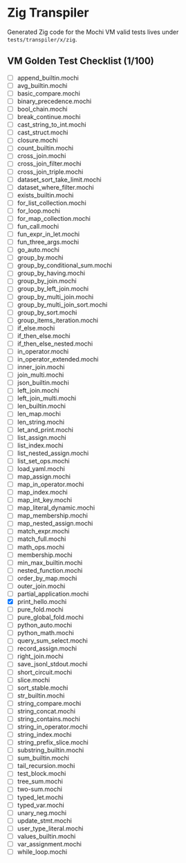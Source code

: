 # Zig Transpiler

Generated Zig code for the Mochi VM valid tests lives under `tests/transpiler/x/zig`.

## VM Golden Test Checklist (1/100)
- [ ] append_builtin.mochi
- [ ] avg_builtin.mochi
- [ ] basic_compare.mochi
- [ ] binary_precedence.mochi
- [ ] bool_chain.mochi
- [ ] break_continue.mochi
- [ ] cast_string_to_int.mochi
- [ ] cast_struct.mochi
- [ ] closure.mochi
- [ ] count_builtin.mochi
- [ ] cross_join.mochi
- [ ] cross_join_filter.mochi
- [ ] cross_join_triple.mochi
- [ ] dataset_sort_take_limit.mochi
- [ ] dataset_where_filter.mochi
- [ ] exists_builtin.mochi
- [ ] for_list_collection.mochi
- [ ] for_loop.mochi
- [ ] for_map_collection.mochi
- [ ] fun_call.mochi
- [ ] fun_expr_in_let.mochi
- [ ] fun_three_args.mochi
- [ ] go_auto.mochi
- [ ] group_by.mochi
- [ ] group_by_conditional_sum.mochi
- [ ] group_by_having.mochi
- [ ] group_by_join.mochi
- [ ] group_by_left_join.mochi
- [ ] group_by_multi_join.mochi
- [ ] group_by_multi_join_sort.mochi
- [ ] group_by_sort.mochi
- [ ] group_items_iteration.mochi
- [ ] if_else.mochi
- [ ] if_then_else.mochi
- [ ] if_then_else_nested.mochi
- [ ] in_operator.mochi
- [ ] in_operator_extended.mochi
- [ ] inner_join.mochi
- [ ] join_multi.mochi
- [ ] json_builtin.mochi
- [ ] left_join.mochi
- [ ] left_join_multi.mochi
- [ ] len_builtin.mochi
- [ ] len_map.mochi
- [ ] len_string.mochi
- [ ] let_and_print.mochi
- [ ] list_assign.mochi
- [ ] list_index.mochi
- [ ] list_nested_assign.mochi
- [ ] list_set_ops.mochi
- [ ] load_yaml.mochi
- [ ] map_assign.mochi
- [ ] map_in_operator.mochi
- [ ] map_index.mochi
- [ ] map_int_key.mochi
- [ ] map_literal_dynamic.mochi
- [ ] map_membership.mochi
- [ ] map_nested_assign.mochi
- [ ] match_expr.mochi
- [ ] match_full.mochi
- [ ] math_ops.mochi
- [ ] membership.mochi
- [ ] min_max_builtin.mochi
- [ ] nested_function.mochi
- [ ] order_by_map.mochi
- [ ] outer_join.mochi
- [ ] partial_application.mochi
- [x] print_hello.mochi
- [ ] pure_fold.mochi
- [ ] pure_global_fold.mochi
- [ ] python_auto.mochi
- [ ] python_math.mochi
- [ ] query_sum_select.mochi
- [ ] record_assign.mochi
- [ ] right_join.mochi
- [ ] save_jsonl_stdout.mochi
- [ ] short_circuit.mochi
- [ ] slice.mochi
- [ ] sort_stable.mochi
- [ ] str_builtin.mochi
- [ ] string_compare.mochi
- [ ] string_concat.mochi
- [ ] string_contains.mochi
- [ ] string_in_operator.mochi
- [ ] string_index.mochi
- [ ] string_prefix_slice.mochi
- [ ] substring_builtin.mochi
- [ ] sum_builtin.mochi
- [ ] tail_recursion.mochi
- [ ] test_block.mochi
- [ ] tree_sum.mochi
- [ ] two-sum.mochi
- [ ] typed_let.mochi
- [ ] typed_var.mochi
- [ ] unary_neg.mochi
- [ ] update_stmt.mochi
- [ ] user_type_literal.mochi
- [ ] values_builtin.mochi
- [ ] var_assignment.mochi
- [ ] while_loop.mochi
